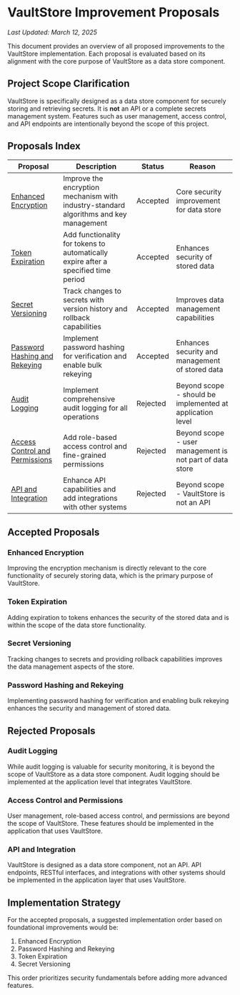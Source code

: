 # VaultStore Improvement Proposals

*Last Updated: March 12, 2025*

This document provides an overview of all proposed improvements to the VaultStore implementation. Each proposal is evaluated based on its alignment with the core purpose of VaultStore as a data store component.

## Project Scope Clarification

VaultStore is specifically designed as a data store component for securely storing and retrieving secrets. It is **not** an API or a complete secrets management system. Features such as user management, access control, and API endpoints are intentionally beyond the scope of this project.

## Proposals Index

| Proposal | Description | Status | Reason |
|----------|-------------|--------|--------|
| [Enhanced Encryption](20250312_enhanced_encryption.md) | Improve the encryption mechanism with industry-standard algorithms and key management | Accepted | Core security improvement for data store |
| [Token Expiration](20250312_token_expiration.md) | Add functionality for tokens to automatically expire after a specified time period | Accepted | Enhances security of stored data |
| [Secret Versioning](20250312_secret_versioning.md) | Track changes to secrets with version history and rollback capabilities | Accepted | Improves data management capabilities |
| [Password Hashing and Rekeying](20250312_password_hashing_and_rekeying.md) | Implement password hashing for verification and enable bulk rekeying | Accepted | Enhances security and management of stored data |
| [Audit Logging](20250312_audit_logging.md) | Implement comprehensive audit logging for all operations | Rejected | Beyond scope - should be implemented at application level |
| [Access Control and Permissions](20250312_access_control.md) | Add role-based access control and fine-grained permissions | Rejected | Beyond scope - user management is not part of data store |
| [API and Integration](20250312_api_integration.md) | Enhance API capabilities and add integrations with other systems | Rejected | Beyond scope - VaultStore is not an API |

## Accepted Proposals

### Enhanced Encryption
Improving the encryption mechanism is directly relevant to the core functionality of securely storing data, which is the primary purpose of VaultStore.

### Token Expiration
Adding expiration to tokens enhances the security of the stored data and is within the scope of the data store functionality.

### Secret Versioning
Tracking changes to secrets and providing rollback capabilities improves the data management aspects of the store.

### Password Hashing and Rekeying
Implementing password hashing for verification and enabling bulk rekeying enhances the security and management of stored data.

## Rejected Proposals

### Audit Logging
While audit logging is valuable for security monitoring, it is beyond the scope of VaultStore as a data store component. Audit logging should be implemented at the application level that integrates VaultStore.

### Access Control and Permissions
User management, role-based access control, and permissions are beyond the scope of VaultStore. These features should be implemented in the application that uses VaultStore.

### API and Integration
VaultStore is designed as a data store component, not an API. API endpoints, RESTful interfaces, and integrations with other systems should be implemented in the application layer that uses VaultStore.

## Implementation Strategy

For the accepted proposals, a suggested implementation order based on foundational improvements would be:

1. Enhanced Encryption
2. Password Hashing and Rekeying
3. Token Expiration
4. Secret Versioning

This order prioritizes security fundamentals before adding more advanced features.

